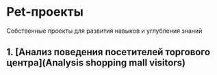 # Pet-проекты

Собственные проекты для развития навыков и углубления знаний

## 1. [Анализ поведения посетителей торгового центра](Analysis shopping mall visitors)
